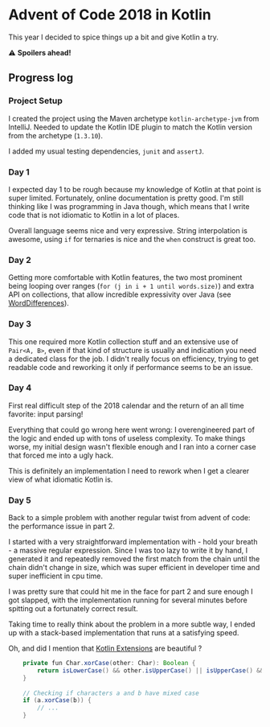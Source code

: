 # Advent of Code 2018 in Kotlin

This year I decided to spice things up a bit and give Kotlin a try.

:warning: **Spoilers ahead!**

## Progress log

### Project Setup

I created the project using the Maven archetype `kotlin-archetype-jvm` from IntelliJ. Needed to update the Kotlin IDE
plugin to match the Kotlin version from the archetype (`1.3.10`).

I added my usual testing dependencies, `junit` and `assertJ`. 

### Day 1

I expected day 1 to be rough because my knowledge of Kotlin at that point is super limited. Fortunately, online 
documentation is pretty good. I'm still thinking like I was programming in Java though, which means that I write code
that is not idiomatic to Kotlin in a lot of places.

Overall language seems nice and very expressive. String interpolation is awesome, using `if` for ternaries is nice and 
the `when` construct is great too.

### Day 2

Getting more comfortable with Kotlin features, the two most prominent being looping over ranges 
(`for (j in i + 1 until words.size)`) and extra API on collections, that allow incredible expressivity over Java 
(see [WordDifferences](src/main/kotlin/com/github/christopheml/day02/WordDifferences.kt)).

### Day 3

This one required more Kotlin collection stuff and an extensive use of `Pair<A, B>`, even if that kind of structure is
usually and indication you need a dedicated class for the job. I didn't really focus on efficiency, trying to get 
readable code and reworking it only if performance seems to be an issue.

### Day 4

First real difficult step of the 2018 calendar and the return of an all time favorite: input parsing!

Everything that could go wrong here went wrong: I overengineered part of the logic and ended up with tons of useless
complexity. To make things worse, my initial design wasn't flexible enough and I ran into a corner case that forced me
into a ugly hack.

This is definitely an implementation I need to rework when I get a clearer view of what idiomatic Kotlin is.

### Day 5

Back to a simple problem with another regular twist from advent of code: the performance issue in part 2. 

I started with a very straightforward implementation with - hold your breath - a massive regular expression. 
Since I was too lazy to write it by hand, I generated it and repeatedly removed the first match from the chain 
until the chain didn't change in size, which was super efficient in developer time and super inefficient in cpu time.

I was pretty sure that could hit me in the face for part 2 and sure enough I got slapped, with the implementation 
running for several minutes before spitting out a fortunately correct result.

Taking time to really think about the problem in a more subtle way, I ended up with a stack-based implementation that
runs at a satisfying speed. 

Oh, and did I mention that [Kotlin Extensions](https://kotlinlang.org/docs/reference/extensions.html) are beautiful ?

```java
    private fun Char.xorCase(other: Char): Boolean {
        return isLowerCase() && other.isUpperCase() || isUpperCase() && other.isLowerCase()
    }
    
    // Checking if characters a and b have mixed case
    if (a.xorCase(b)) {
        // ...
    }
```
